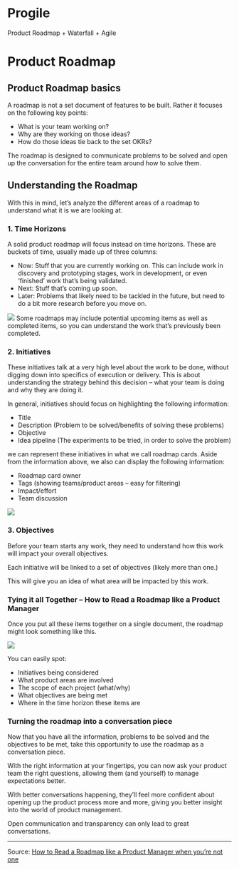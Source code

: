 # Progile
Product Roadmap + Waterfall + Agile



# Product Roadmap


## Product Roadmap basics
A roadmap is not a set document of features to be built. Rather it focuses on the following key points:

* What is your team working on?
* Why are they working on those ideas?
* How do those ideas tie back to the set OKRs?

The roadmap is designed to communicate problems to be solved and open up the conversation for the entire team around how to solve them.

## Understanding the Roadmap

With this in mind, let’s analyze the different areas of a roadmap to understand what it is we are looking at.

### 1. Time Horizons

A solid product roadmap will focus instead on time horizons. These are buckets of time, usually made up of three columns:
* Now: Stuff that you are currently working on. This can include work in discovery and prototyping stages, work in development, or even ‘finished’ work that’s being validated.
* Next: Stuff that’s coming up soon.
* Later: Problems that likely need to be tackled in the future, but need to do a bit more research before you move on.

![](https://media.licdn.com/dms/image/C4D12AQHa0auPf9F6Kg/article-inline_image-shrink_1500_2232/0?e=1577318400&v=beta&t=xl7LSDcuHJxUOjlouMo8HSxNxa9CsHV6tgQbjsWhCvk)
Some roadmaps may include potential upcoming items as well as completed items, so you can understand the work that’s previously been completed.

### 2. Initiatives

These initiatives talk at a very high level about the work to be done, without digging down into specifics of execution or delivery. This is about understanding the strategy behind this decision – what your team is doing and why they are doing it.

In general, initiatives should focus on highlighting the following information:
* Title
* Description (Problem to be solved/benefits of solving these problems)
* Objective
* Idea pipeline (The experiments to be tried, in order to solve the problem)

we can represent these initiatives in what we call roadmap cards. Aside from the information above, we also can display the following information:
* Roadmap card owner
* Tags (showing teams/product areas – easy for filtering)
* Impact/effort
* Team discussion

![](https://media.licdn.com/dms/image/C4D12AQFixj7BFtRSTw/article-inline_image-shrink_1000_1488/0?e=1577318400&v=beta&t=80Pzcu_5zo2Gp9xCg9khRElgbvWyR207meJUFsuChBg)

### 3. Objectives

Before your team starts any work, they need to understand how this work will impact your overall objectives.

Each initiative will be linked to a set of objectives (likely more than one.)

This will give you an idea of what area will be impacted by this work.

### Tying it all Together – How to Read a Roadmap like a Product Manager

Once you put all these items together on a single document, the roadmap might look something like this.

![](https://media.licdn.com/dms/image/C4D12AQHq-kiPlXCIjQ/article-inline_image-shrink_1500_2232/0?e=1577318400&v=beta&t=DXGxL7MJNPCtx310CeIZSH4gmG52T2gZhDGZxHPLTqc)

You can easily spot:
* Initiatives being considered
* What product areas are involved
* The scope of each project (what/why)
* What objectives are being met
* Where in the time horizon these items are

### Turning the roadmap into a conversation piece

Now that you have all the information, problems to be solved and the objectives to be met, take this opportunity to use the roadmap as a conversation piece.

With the right information at your fingertips, you can now ask your product team the right questions, allowing them (and yourself) to manage expectations better.

With better conversations happening, they’ll feel more confident about opening up the product process more and more, giving you better insight into the world of product management.

Open communication and transparency can only lead to great conversations.


***


Source: [How to Read a Roadmap like a Product Manager when you’re not one](https://www.linkedin.com/pulse/how-read-roadmap-like-product-manager-when-youre-one-andrea-saez/)

